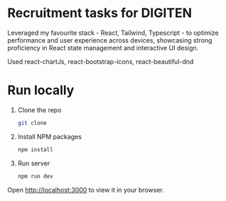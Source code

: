 # Recruitment tasks for DIGITEN

Leveraged my favourite stack - React, Tailwind, Typescript - to optimize performance and user experience across devices, showcasing strong proficiency in React state management and interactive UI design.

Used react-chartJs, react-bootstrap-icons, react-beautiful-dnd

# Run locally

1. Clone the repo
   ```sh
   git clone 
   ```
2. Install NPM packages
   ```sh
   npm install
   ```
3. Run server
   ```sh
   npm run dev
   ```

Open [http://localhost:3000](http://localhost:3000) to view it in your browser.
